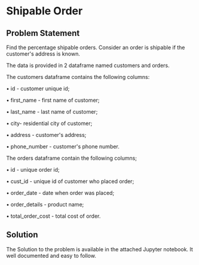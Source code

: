 # Shipable Order
## Problem Statement 
Find the percentage shipable orders. Consider an order is shipable if the customer's address is known.

The data is provided in 2 dataframe named customers and orders. 

The customers dataframe contains the following columns:

• id - customer unique id;

• first_name - first name of customer;

• last_name - last name of customer;

• city- residential city of customer;

• address - customer's address;

• phone_number - customer's phone number.

The orders dataframe contain the following columns;

• id - unique order id;

• cust_id - unique id of customer who placed order;

• order_date - date when order was placed;

• order_details - product name;

• total_order_cost - total cost of order.


## Solution
The Solution to the problem is available in the attached Jupyter notebook. It well documented and easy to follow.
